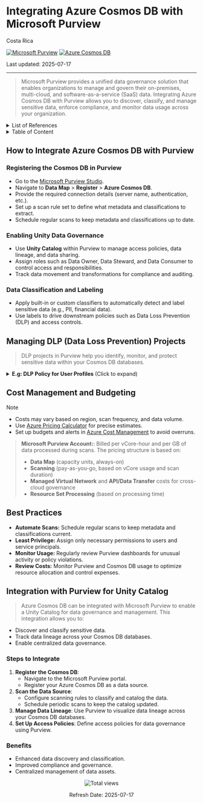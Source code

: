 # Integrating Azure Cosmos DB with Microsoft Purview

Costa Rica

[![Microsoft Purview](https://img.shields.io/badge/Microsoft-Purview-blue)](https://learn.microsoft.com/en-us/azure/purview/) [![Azure Cosmos DB](https://img.shields.io/badge/Azure-CosmosDB-blue)](https://learn.microsoft.com/en-us/azure/cosmos-db/)

Last updated: 2025-07-17

---

> Microsoft Purview provides a unified data governance solution that enables organizations to manage and govern their on-premises, multi-cloud, and software-as-a-service (SaaS) data. Integrating Azure Cosmos DB with Purview allows you to discover, classify, and manage sensitive data, enforce compliance, and monitor data usage across your organization.

<details>
<summary>List of References</summary>

- [Microsoft Purview Documentation](https://learn.microsoft.com/en-us/azure/purview/)
- [Azure Cosmos DB Documentation](https://learn.microsoft.com/en-us/azure/cosmos-db/)
- [Azure Pricing Calculator](https://azure.microsoft.com/en-us/pricing/calculator/)

</details>

<details>
<summary>Table of Content</summary>

- [How to Integrate Azure Cosmos DB with Purview](#how-to-integrate-azure-cosmos-db-with-purview)
  - [Registering the Cosmos DB in Purview](#registering-the-cosmos-db-in-purview)
  - [Enabling Unity Data Governance](#enabling-unity-data-governance)
  - [Data Classification and Labeling](#data-classification-and-labeling)
- [Managing DLP Data Loss Prevention Projects](#managing-dlp-data-loss-prevention-projects)
- [Cost Management and Budgeting](#cost-management-and-budgeting)
- [Best Practices](#best-practices)
- [Integration with Purview for Unity Catalog](#integration-with-purview-for-unity-catalog)
  - [Steps to Integrate](#steps-to-integrate)
  - [Benefits](#benefits)
      
</details>

## How to Integrate Azure Cosmos DB with Purview

### Registering the Cosmos DB in Purview

- Go to the [Microsoft Purview Studio](https://web.purview.azure.com/).
- Navigate to **Data Map** > **Register** > **Azure Cosmos DB**.
- Provide the required connection details (server name, authentication, etc.).
- Set up a scan rule set to define what metadata and classifications to extract.
- Schedule regular scans to keep metadata and classifications up to date.

### Enabling Unity Data Governance

- Use **Unity Catalog** within Purview to manage access policies, data lineage, and data sharing.
- Assign roles such as Data Owner, Data Steward, and Data Consumer to control access and responsibilities.
- Track data movement and transformations for compliance and auditing.

### Data Classification and Labeling

- Apply built-in or custom classifiers to automatically detect and label sensitive data (e.g., PII, financial data).
- Use labels to drive downstream policies such as Data Loss Prevention (DLP) and access controls.

## Managing DLP (Data Loss Prevention) Projects

> DLP projects in Purview help you identify, monitor, and protect sensitive data within your Cosmos DB databases.

<details>
<summary><b>E.g: DLP Policy for User Profiles</b> (Click to expand)</summary>

> Safeguard user profile data stored in Cosmos DB.

**Steps:**

1. **Create a DLP Policy:** Apply to `user_profiles`, `preferences`, and `activity_logs`.
2. **Define Detection Rules:** Use classifiers for sensitive tokens, user identifiers, and session metadata.
3. **Set Actions:**  
   - Encrypt outputs containing sensitive user fields.  
   - Alert admins for bulk export actions.
4. **Monitor and Audit:** Track frequency of database reads and ensure they map to approved business operations.

</details>

## Cost Management and Budgeting

> [!NOTE]
>
> - Costs may vary based on region, scan frequency, and data volume.
> - Use [Azure Pricing Calculator](https://azure.microsoft.com/en-us/pricing/calculator/) for precise estimates.
> - Set up budgets and alerts in [Azure Cost Management](https://learn.microsoft.com/en-us/azure/cost-management-billing/costs/) to avoid overruns.

> **Microsoft Purview Account:**: Billed per vCore-hour and per GB of data processed during scans.
> The pricing structure is based on:
>
> - **Data Map** (capacity units, always-on)
> - **Scanning** (pay-as-you-go, based on vCore usage and scan duration)
> - **Managed Virtual Network** and **API/Data Transfer** costs for cross-cloud governance
> - **Resource Set Processing** (based on processing time)

## Best Practices

- **Automate Scans:** Schedule regular scans to keep metadata and classifications current.
- **Least Privilege:** Assign only necessary permissions to users and service principals.
- **Monitor Usage:** Regularly review Purview dashboards for unusual activity or policy violations.
- **Review Costs:** Monitor Purview and Cosmos DB usage to optimize resource allocation and control expenses.

## Integration with Purview for Unity Catalog

> Azure Cosmos DB can be integrated with Microsoft Purview to enable a Unity Catalog for data governance and management. This integration allows you to:

- Discover and classify sensitive data.
- Track data lineage across your Cosmos DB databases.
- Enable centralized data governance.

### Steps to Integrate

1. **Register the Cosmos DB**:
   - Navigate to the Microsoft Purview portal.
   - Register your Azure Cosmos DB as a data source.
2. **Scan the Data Source**:
   - Configure scanning rules to classify and catalog the data.
   - Schedule periodic scans to keep the catalog updated.
3. **Manage Data Lineage**: Use Purview to visualize data lineage across your Cosmos DB databases.
4. **Set Up Access Policies**: Define access policies for data governance using Purview.

### Benefits

- Enhanced data discovery and classification.
- Improved compliance and governance.
- Centralized management of data assets.

<!-- START BADGE -->
<div align="center">
  <img src="https://img.shields.io/badge/Total%20views-1282-limegreen" alt="Total views">
  <p>Refresh Date: 2025-07-17</p>
</div>
<!-- END BADGE -->
